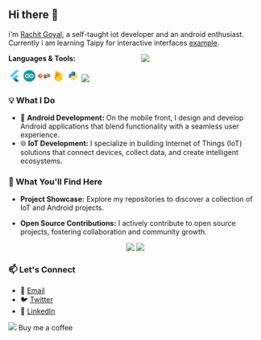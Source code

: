 ## Hi there 👋

i'm [Rachit Goyal](https://github.com/rachit-goyal1071), a self-taught iot developer and an android enthusiast. Currently i am learning Taipy for interactive interfaces [example](https://github.com/rachit-goyal1071/cbs-ticket).

<img align='right' src="https://media.giphy.com/media/Pn6lIQBz4eCH3wS6aK/giphy.gif" width="240">


**Languages & Tools:**

<code><img height="25" src="https://raw.githubusercontent.com/github/explore/80688e429a7d4ef2fca1e82350fe8e3517d3494d/topics/flutter/flutter.png"></code>
<code><img height="25" src="https://raw.githubusercontent.com/github/explore/80688e429a7d4ef2fca1e82350fe8e3517d3494d/topics/arduino/arduino.png"></code>
<code><img height="25" src="https://raw.githubusercontent.com/github/explore/80688e429a7d4ef2fca1e82350fe8e3517d3494d/topics/git/git.png"></code>
<code><img height="25" src="https://raw.githubusercontent.com/github/explore/80688e429a7d4ef2fca1e82350fe8e3517d3494d/topics/firebase/firebase.png"></code>
<code><img height="25" src="https://raw.githubusercontent.com/github/explore/80688e429a7d4ef2fca1e82350fe8e3517d3494d/topics/python/python.png"></code>
![](https://img.shields.io/badge/-raspberrypi-007ACC?style=flat-square&logo=raspberrypi)

### 💡 What I Do

- 📱 **Android Development:** On the mobile front, I design and develop Android applications that blend functionality with a seamless user experience.
- 🌐 **IoT Development:** I specialize in building Internet of Things (IoT) solutions that connect devices, collect data, and create intelligent ecosystems.

### 🚀 What You'll Find Here

- **Project Showcase:** Explore my repositories to discover a collection of IoT and Android projects.

- **Open Source Contributions:** I actively contribute to open source projects, fostering collaboration and community growth.

<p align="center">
	
  <img width="48%" src="https://github-readme-stats.vercel.app/api?username=rachit-goyal1071&show_icons=true&theme=tokyonight" />
  <img width="48%" src="https://github-readme-streak-stats.herokuapp.com/?user=rachit-goyal1071&theme=tokyonight" />
</p>

### 📫 Let's Connect

- 📧 [Email](rg410345@gmail.com)
- 🐦 [Twitter](https://twitter.com/Rachit_goyal246)
- 🔗 [LinkedIn](https://www.linkedin.com/in/rachit-goyal-640b89247/)

<code><img height="20" src="https://encrypted-tbn0.gstatic.com/images?q=tbn:ANd9GcRcQ2WHvhZoFfmtbh_pQr_Ib51lq4bRVdBbGw&usqp=CAU"></code> Buy me a coffee

<!--
**rachit-goyal1071/rachit-goyal1071** is a ✨ _special_ ✨ repository because its `README.md` (this file) appears on your GitHub profile.

Here are some ideas to get you started:

- 🔭 I’m currently working on ...
- 🌱 I’m currently learning ...
- 👯 I’m looking to collaborate on ...
- 🤔 I’m looking for help with ...
- 💬 Ask me about ...
- 📫 How to reach me: ...
- 😄 Pronouns: ...
- ⚡ Fun fact: ...
-->
